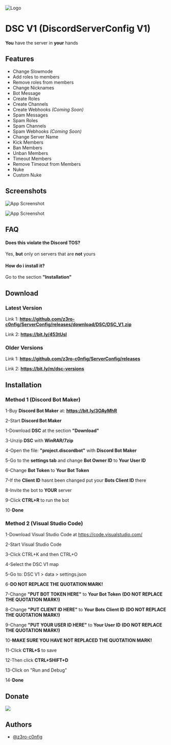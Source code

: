 
![Logo](https://cdn.discordapp.com/attachments/897134249331818616/1139915205560770560/DSC_1.png)


# DSC V1 (DiscordServerConfig V1)

**You** have the server in **your** hands
## Features

- Change Slowmode
- Add roles to members
- Remove roles from members
- Change Nicknames
- Bot Message
- Create Roles
- Create Channels
- Create Webhooks *(Coming Soon)*
- Spam Messages
- Spam Roles
- Spam Channels
- Spam Webhooks *(Coming Soon)*
- Change Server Name
- Kick Members
- Ban Members
- Unban Members
- Timeout Members
- Remove Timeout from Members
- Nuke
- Custom Nuke
## Screenshots

![App Screenshot](https://cdn.discordapp.com/attachments/1139582912090624091/1139922028237947103/Discord_mlKQth9kKV.png)

![App Screenshot](https://cdn.discordapp.com/attachments/1139582912090624091/1139920665013657650/Discord_Bot_Maker_yK3xIm9G5K.png)


## FAQ

#### Does this violate the Discord TOS?

Yes, **but** only on servers that are **not** yours

#### How do i install it?

Go to the section **"Installation"**
## Download

### Latest Version

Link 1: **https://github.com/z3ro-c0nfig/ServerConfig/releases/download/DSC/DSC_V1.zip**

Link 2: **https://bit.ly/453tUsl**

### Older Versions

Link 1: **https://github.com/z3ro-c0nfig/ServerConfig/releases**

Link 2: **https://bit.ly/m/dsc-versions**

## Installation

### **Method 1** (Discord Bot Maker)
1-Buy **Discord Bot Maker** at: **https://bit.ly/3OAyMhR**

2-Start **Discord Bot Maker**

1-Download **DSC** at the section **"Download"**

3-Unzip **DSC** with **WinRAR/7zip**

4-Open the file: **"project.discordbot"** with **Discord Bot Maker**

5-Go to the **settings tab** and change **Bot Owner ID** to **Your User ID**

6-Change **Bot Token** to **Your Bot Token**

7-If the **Client ID** hasnt been changed put your **Bots Client ID** there

8-Invite the bot to **YOUR** server

9-Click **CTRL+R** to run the bot

10-**Done**

### **Method 2** (Visual Studio Code)

1-Download Visual Studio Code at https://code.visualstudio.com/

2-Start Visual Studio Code

3-Click CTRL+K and then CTRL+O

4-Select the DSC V1 map

5-Go to: DSC V1 > data > settings.json

6-**DO NOT REPLACE THE QUOTATION MARK!**

7-Change **"PUT BOT TOKEN HERE"** to **Your Bot Token** **(DO NOT REPLACE THE QUOTATION MARK!)**

8-Change **"PUT CLIENT ID HERE"** to **Your Bots Client ID** **(DO NOT REPLACE THE QUOTATION MARK!)**

9-Change **"PUT YOUR USER ID HERE"** to **Your User ID** **(DO NOT REPLACE THE QUOTATION MARK!)**

10-**MAKE SURE YOU HAVE NOT REPLACED THE QUOTATION MARK!**

11-Click **CTRL+S** to save

12-Then click **CTRL+SHIFT+D**

13-Click on "Run and Debug"

14-**Done**
## Donate

<a href="https://www.buymeacoffee.com/z3roc0nfig"><img src="https://img.buymeacoffee.com/button-api/?text=Buy me a coffee&emoji=&slug=z3roc0nfig&button_colour=FFDD00&font_colour=000000&font_family=Lato&outline_colour=000000&coffee_colour=ffffff" /></a>
## Authors

- [@z3ro-c0nfig](https://www.github.com/z3ro-c0nfig)

